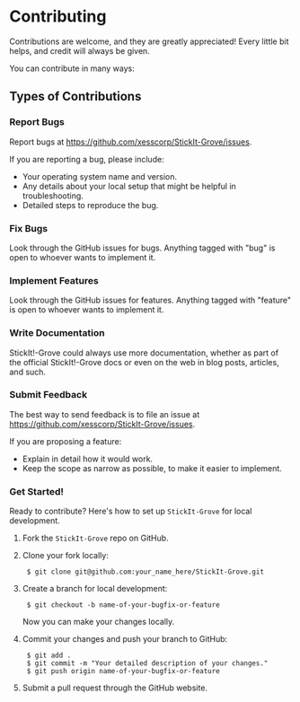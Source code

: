 # Contributing

Contributions are welcome, and they are greatly appreciated! Every
little bit helps, and credit will always be given.

You can contribute in many ways:

## Types of Contributions

### Report Bugs

Report bugs at https://github.com/xesscorp/StickIt-Grove/issues.

If you are reporting a bug, please include:

* Your operating system name and version.
* Any details about your local setup that might be helpful in troubleshooting.
* Detailed steps to reproduce the bug.

### Fix Bugs

Look through the GitHub issues for bugs. Anything tagged with "bug"
is open to whoever wants to implement it.

### Implement Features

Look through the GitHub issues for features. Anything tagged with "feature"
is open to whoever wants to implement it.

### Write Documentation

StickIt!-Grove could always use more documentation, whether as part of the
official StickIt!-Grove docs or even on the web in blog posts,
articles, and such.

### Submit Feedback

The best way to send feedback is to file an issue at https://github.com/xesscorp/StickIt-Grove/issues.

If you are proposing a feature:

* Explain in detail how it would work.
* Keep the scope as narrow as possible, to make it easier to implement.

### Get Started!

Ready to contribute? Here's how to set up `StickIt-Grove` for local development.

1. Fork the `StickIt-Grove` repo on GitHub.
2. Clone your fork locally:

        $ git clone git@github.com:your_name_here/StickIt-Grove.git

3. Create a branch for local development:

        $ git checkout -b name-of-your-bugfix-or-feature

   Now you can make your changes locally.

4. Commit your changes and push your branch to GitHub:

        $ git add .
        $ git commit -m "Your detailed description of your changes."
        $ git push origin name-of-your-bugfix-or-feature

5. Submit a pull request through the GitHub website.

